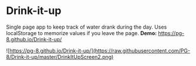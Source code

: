 # Drink-it-up

Single page app to keep track of water drank during the day. Uses localStorage to memorize values if you leave the page. 
**Demo:** https://pg-8.github.io/Drink-it-up/

![https://pg-8.github.io/Drink-it-up/](https://raw.githubusercontent.com/PG-8/Drink-it-up/master/DrinkItUpScreen2.png)

